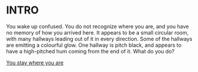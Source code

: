 # INTRO

 You wake up confused. You do not recognize where you are, and you have no memory of how you arrived here. It appears to be a small circular room, with many hallways leading out of it in every direction. Some of the hallways are emitting a colourful glow. One hallway is pitch black, and appears to have a high-pitched hum coming from the end of it. What do you do?

[You stay where you are](stay.md)